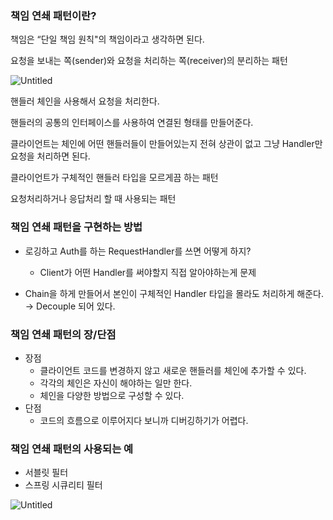 ### 책임 연쇄 패턴이란?

책임은 “단일 책임 원칙"의 책임이라고 생각하면 된다.

요청을 보내는 쪽(sender)와 요청을 처리하는 쪽(receiver)의 분리하는 패턴

![Untitled](https://s3-us-west-2.amazonaws.com/secure.notion-static.com/8e4cf851-f054-4350-8a49-190a251342cc/Untitled.png)

핸들러 체인을 사용해서 요청을 처리한다.

핸들러의 공통의 인터페이스를 사용하여 연결된 형태를 만들어준다.

클라이언트는 체인에 어떤 핸들러들이 만들어있는지 전혀 상관이 없고 그냥 Handler만 요청을 처리하면 된다.

클라이언트가 구체적인 핸들러 타입을 모르게끔 하는 패턴

요청처리하거나 응답처리 할 때 사용되는 패턴

### 책임 연쇄 패턴을 구현하는 방법

- 로깅하고 Auth를 하는 RequestHandler를 쓰면 어떻게 하지?
    - Client가 어떤 Handler를 써야할지 직접 알아야하는게 문제

- Chain을 하게 만들어서 본인이 구체적인 Handler 타입을 몰라도 처리하게 해준다. → Decouple 되어 있다.

### 책임 연쇄 패턴의 장/단점

- 장점
    - 클라이언트 코드를 변경하지 않고 새로운 핸들러를 체인에 추가할 수 있다.
    - 각각의 체인은 자신이 해야하는 일만 한다.
    - 체인을 다양한 방법으로 구성할 수 있다.
- 단점
    - 코드의 흐름으로 이루어지다 보니까 디버깅하기가 어렵다.

### 책임 연쇄 패턴의 사용되는 예

- 서블릿 필터
- 스프링 시큐리티 필터

![Untitled](https://s3-us-west-2.amazonaws.com/secure.notion-static.com/adfb802a-1415-4fc3-9a7d-2595ff8cbc60/Untitled.png)
